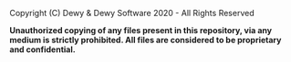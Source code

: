 Copyright (C) Dewy & Dewy Software 2020 - All Rights Reserved

**Unauthorized copying of any files present in this repository, via any medium is strictly prohibited. All files are considered to be proprietary and confidential.**
